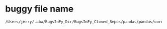 # buggy file name

```text
/Users/jerry/.abw/BugsInPy_Dir/BugsInPy_Cloned_Repos/pandas/pandas/core/groupby/grouper.py
```